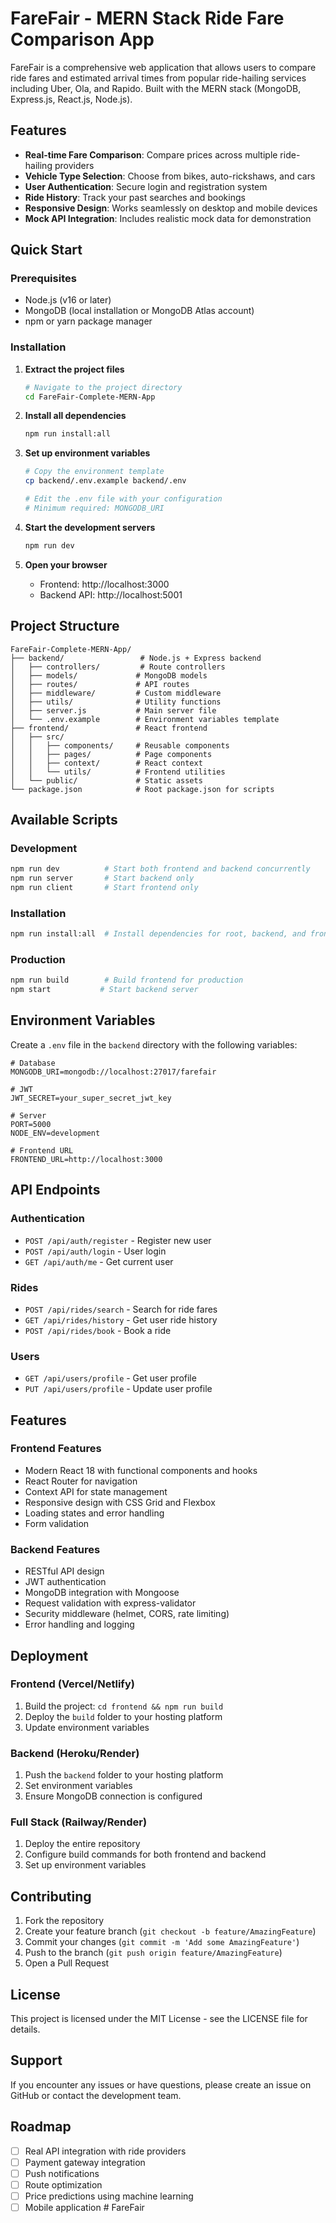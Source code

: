 # FareFair - MERN Stack Ride Fare Comparison App

FareFair is a comprehensive web application that allows users to compare ride fares and estimated arrival times from popular ride-hailing services including Uber, Ola, and Rapido. Built with the MERN stack (MongoDB, Express.js, React.js, Node.js).

## Features

- **Real-time Fare Comparison**: Compare prices across multiple ride-hailing providers
- **Vehicle Type Selection**: Choose from bikes, auto-rickshaws, and cars
- **User Authentication**: Secure login and registration system
- **Ride History**: Track your past searches and bookings
- **Responsive Design**: Works seamlessly on desktop and mobile devices
- **Mock API Integration**: Includes realistic mock data for demonstration

## Quick Start

### Prerequisites

- Node.js (v16 or later)
- MongoDB (local installation or MongoDB Atlas account)
- npm or yarn package manager

### Installation

1. **Extract the project files**
   ```bash
   # Navigate to the project directory
   cd FareFair-Complete-MERN-App
   ```

2. **Install all dependencies**
   ```bash
   npm run install:all
   ```

3. **Set up environment variables**
   ```bash
   # Copy the environment template
   cp backend/.env.example backend/.env

   # Edit the .env file with your configuration
   # Minimum required: MONGODB_URI
   ```

4. **Start the development servers**
   ```bash
   npm run dev
   ```

5. **Open your browser**
   - Frontend: http://localhost:3000
   - Backend API: http://localhost:5001

## Project Structure

```
FareFair-Complete-MERN-App/
├── backend/                 # Node.js + Express backend
│   ├── controllers/         # Route controllers
│   ├── models/             # MongoDB models
│   ├── routes/             # API routes
│   ├── middleware/         # Custom middleware
│   ├── utils/              # Utility functions
│   ├── server.js           # Main server file
│   └── .env.example        # Environment variables template
├── frontend/               # React frontend
│   ├── src/
│   │   ├── components/     # Reusable components
│   │   ├── pages/          # Page components
│   │   ├── context/        # React context
│   │   └── utils/          # Frontend utilities
│   └── public/             # Static assets
└── package.json            # Root package.json for scripts
```

## Available Scripts

### Development
```bash
npm run dev          # Start both frontend and backend concurrently
npm run server       # Start backend only
npm run client       # Start frontend only
```

### Installation
```bash
npm run install:all  # Install dependencies for root, backend, and frontend
```

### Production
```bash
npm run build        # Build frontend for production
npm start           # Start backend server
```

## Environment Variables

Create a `.env` file in the `backend` directory with the following variables:

```env
# Database
MONGODB_URI=mongodb://localhost:27017/farefair

# JWT
JWT_SECRET=your_super_secret_jwt_key

# Server
PORT=5000
NODE_ENV=development

# Frontend URL
FRONTEND_URL=http://localhost:3000
```

## API Endpoints

### Authentication
- `POST /api/auth/register` - Register new user
- `POST /api/auth/login` - User login
- `GET /api/auth/me` - Get current user

### Rides
- `POST /api/rides/search` - Search for ride fares
- `GET /api/rides/history` - Get user ride history
- `POST /api/rides/book` - Book a ride

### Users
- `GET /api/users/profile` - Get user profile
- `PUT /api/users/profile` - Update user profile

## Features

### Frontend Features
- Modern React 18 with functional components and hooks
- React Router for navigation
- Context API for state management
- Responsive design with CSS Grid and Flexbox
- Loading states and error handling
- Form validation

### Backend Features
- RESTful API design
- JWT authentication
- MongoDB integration with Mongoose
- Request validation with express-validator
- Security middleware (helmet, CORS, rate limiting)
- Error handling and logging

## Deployment

### Frontend (Vercel/Netlify)
1. Build the project: `cd frontend && npm run build`
2. Deploy the `build` folder to your hosting platform
3. Update environment variables

### Backend (Heroku/Render)
1. Push the `backend` folder to your hosting platform
2. Set environment variables
3. Ensure MongoDB connection is configured

### Full Stack (Railway/Render)
1. Deploy the entire repository
2. Configure build commands for both frontend and backend
3. Set up environment variables

## Contributing

1. Fork the repository
2. Create your feature branch (`git checkout -b feature/AmazingFeature`)
3. Commit your changes (`git commit -m 'Add some AmazingFeature'`)
4. Push to the branch (`git push origin feature/AmazingFeature`)
5. Open a Pull Request

## License

This project is licensed under the MIT License - see the LICENSE file for details.

## Support

If you encounter any issues or have questions, please create an issue on GitHub or contact the development team.

## Roadmap

- [ ] Real API integration with ride providers
- [ ] Payment gateway integration
- [ ] Push notifications
- [ ] Route optimization
- [ ] Price predictions using machine learning
- [ ] Mobile application
#   F a r e F a i r  
 